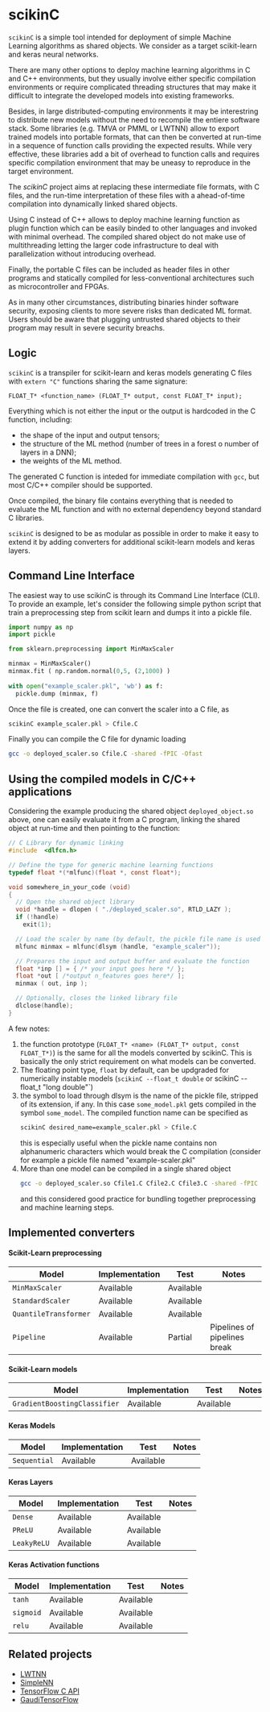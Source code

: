 # scikinC
`scikinC` is a simple tool intended for deployment of simple Machine Learning 
algorithms as shared objects. 
We consider as a target scikit-learn and keras neural networks. 

There are many other options to deploy machine learning algorithms in C and C++ 
environments, but they usually involve either specific compilation environments 
or require complicated threading structures that may make it difficult to 
integrate the developed models into existing frameworks. 

Besides, in large distributed-computing environments it may be interestring to 
distribute new models without the need to recompile the entiere software stack.
Some libraries (e.g. TMVA or PMML or LWTNN) allow to export trained models 
into portable formats, that can then be converted at run-time in a sequence 
of function calls providing the expected results. 
While very effective, these libraries add a bit of overhead to function calls 
and requires specific compilation environment that may be uneasy to reproduce 
in the target environment. 

The *scikinC* project aims at replacing these intermediate file formats, with 
C files, and the run-time interpretation of these files with a ahead-of-time 
compilation into dynamically linked shared objects. 

Using C instead of C++ allows to deploy machine learning function as plugin
function which can be easily binded to other languages and invoked with minimal
overhead. The compiled shared object do not make use of multithreading letting
the larger code infrastructure to deal with parallelization without introducing 
overhead.

Finally, the portable C files can be included as header files in other 
programs and statically compiled for less-conventional architectures such 
as microcontroller and FPGAs. 

As in many other circumstances, distributing binaries hinder software security, 
exposing clients to more severe risks than dedicated ML format. Users should be 
aware that plugging untrusted shared objects to their program may result in 
severe security breachs. 

## Logic
`scikinC` is a transpiler for scikit-learn and keras models generating
C files with `extern "C"` functions sharing the same signature:
```
FLOAT_T* <function_name> (FLOAT_T* output, const FLOAT_T* input);
```
Everything which is not either the input or the output is hardcoded in 
the C function, including:
 * the shape of the input and output tensors;
 * the structure of the ML method (number of trees in a forest o number of
   layers in a DNN);
 * the weights of the ML method.

The generated C function is inteded for immediate compilation with `gcc`, 
but most C/C++ compiler should be supported. 

Once compiled, the binary file contains everything that is needed to 
evaluate the ML function and with no external dependency beyond standard 
C libraries.

`scikinC` is designed to be as modular as possible in order to make it 
easy to extend it by adding converters for additional scikit-learn
models and keras layers.

## Command Line Interface
The easiest way to use scikinC is through its Command Line Interface (CLI).
To provide an example, let's consider the following simple python script
that train a preprocessing step from scikit learn and dumps it into a 
pickle file. 

```python
import numpy as np
import pickle

from sklearn.preprocessing import MinMaxScaler 

minmax = MinMaxScaler()
minmax.fit ( np.random.normal(0,5, (2,1000) )
   
with open("example_scaler.pkl", 'wb') as f:
  pickle.dump (minmax, f)
```

Once the file is created, one can convert the scaler 
into a C file, as 
```bash
scikinC example_scaler.pkl > Cfile.C
```

Finally you can compile the C file for dynamic loading 
```bash
gcc -o deployed_scaler.so Cfile.C -shared -fPIC -Ofast
```

## Using the compiled models in C/C++ applications
Considering the example producing the shared object 
`deployed_object.so` above, one can easily evaluate 
it from a C program, linking the shared object at
run-time and then pointing to the function:
```C
// C Library for dynamic linking
#include  <dlfcn.h>

// Define the type for generic machine learning functions
typedef float *(*mlfunc)(float *, const float*);

void somewhere_in_your_code (void)
{
  // Open the shared object library 
  void *handle = dlopen ( "./deployed_scaler.so", RTLD_LAZY );
  if (!handle)
    exit(1);

  // Load the scaler by name (by default, the pickle file name is used as name)
  mlfunc minmax = mlfunc(dlsym (handle, "example_scaler")); 

  // Prepares the input and output buffer and evaluate the function
  float *inp [] = { /* your input goes here */ };
  float *out [ /*output n_features goes here*/ ];
  minmax ( out, inp ); 

  // Optionally, closes the linked library file
  dlclose(handle); 
}
```
A few notes:
 1. the function prototype (`FLOAT_T* <name> (FLOAT_T* output, const FLOAT_T*)`)
    is the same for all the models converted by scikinC. This is basically the
    only strict requirement on what models can be converted.
 2. The floating point type, `float` by default, can be updgraded for
    numerically instable models (`scikinC --float_t double` or scikinC --float_t "long double"`)
 3. the symbol to load through dlsym is the name of the pickle file, 
    stripped of its extension, if any. In this case `some_model.pkl` gets compiled 
    in the symbol `some_model`. The compiled function name can be specified as
    ```bash
    scikinC desired_name=example_scaler.pkl > Cfile.C
    ```
    this is especially useful when the pickle name contains non alphanumeric
    characters which would break the C compilation (consider for example a 
    pickle file named "example-scaler.pkl"
 4. More than one model can be compiled in a single shared object
    ```bash
    gcc -o deployed_scaler.so Cfile1.C Cfile2.C Cfile3.C -shared -fPIC -Ofast
    ```
    and this considered good practice for bundling together preprocessing 
    and machine learning steps. 


## Implemented converters

#### Scikit-Learn preprocessing
  | Model                  | Implementation  | Test      | Notes                         |
  | ---------------------- | --------------- | --------- | ----------------------------- |
  | `MinMaxScaler`         | Available       | Available |                               |
  | `StandardScaler`       | Available       | Available |                               |
  | `QuantileTransformer`  | Available       | Available |                               |
  | `Pipeline`             | Available       | Partial   | Pipelines of pipelines break  |

#### Scikit-Learn models
  | Model                        | Implementation  | Test      | Notes                         |
  | ---------------------------- | --------------- | --------- | ----------------------------- |
  | `GradientBoostingClassifier` | Available       | Available |                               |

#### Keras Models
  | Model                        | Implementation  | Test      | Notes                         |
  | ---------------------------- | --------------- | --------- | ----------------------------- |
  | `Sequential`                 | Available       | Available |                               |

#### Keras Layers
  | Model                        | Implementation  | Test      | Notes                         |
  | ---------------------------- | --------------- | --------- | ----------------------------- |
  | `Dense`                      | Available       | Available |                               |
  | `PReLU`                      | Available       | Available |                               |
  | `LeakyReLU`                  | Available       | Available |                               |

#### Keras Activation functions
  | Model                        | Implementation  | Test      | Notes                         |
  | ---------------------------- | --------------- | --------- | ----------------------------- |
  | `tanh`                       | Available       | Available |                               |
  | `sigmoid`                    | Available       | Available |                               |
  | `relu`                       | Available       | Available |                               |


## Related projects
  * [LWTNN](https://github.com/lwtnn/lwtnn)
  * [SimpleNN](https://gitlab.cern.ch/mschille/simplenn)
  * [TensorFlow C API](https://www.tensorflow.org/install/lang_c)
  * [GaudiTensorFlow](https://gitlab.cern.ch/lhcb/LHCb/-/tree/master/Tools/GaudiTensorFlow)
 

